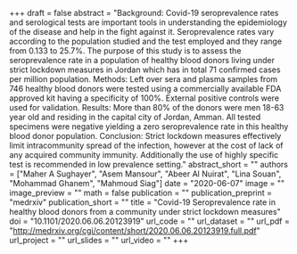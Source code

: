 +++
draft = false
abstract = "Background: Covid-19 seroprevalence rates and serological tests are important tools in understanding the epidemiology of the disease and help in the fight against it. Seroprevalence rates vary according to the population studied and the test employed and they range from 0.133 to 25.7%. The purpose of this study is to assess the seroprevalence rate in a population of healthy blood donors living under strict lockdown measures in Jordan which has in total 71 confirmed cases per million population. Methods: Left over sera and plasma samples from 746 healthy blood donors were tested using a commercially available FDA approved kit having a specificity of 100%. External positive controls were used for validation. Results: More than 80% of the donors were men 18-63 year old and residing in the capital city of Jordan, Amman. All tested specimens were negative yielding a zero seroprevalence rate in this healthy blood donor population. Conclusion: Strict lockdown measures effectively limit intracommunity spread of the infection, however at the cost of lack of any acquired community immunity. Additionally the use of highly specific test is recommended in low prevalence setting."
abstract_short = ""
authors = ["Maher A Sughayer", "Asem Mansour", "Abeer Al Nuirat", "Lina Souan", "Mohammad Ghanem", "Mahmoud Siag"]
date = "2020-06-07"
image = ""
image_preview = ""
math = false
publication = ""
publication_preprint = "medrxiv"
publication_short = ""
title = "Covid-19 Seroprevalence rate in healthy blood donors from a community under strict lockdown measures"
doi = "10.1101/2020.06.06.20123919"
url_code = ""
url_dataset = ""
url_pdf = "http://medrxiv.org/cgi/content/short/2020.06.06.20123919.full.pdf"
url_project = ""
url_slides = ""
url_video = ""
+++